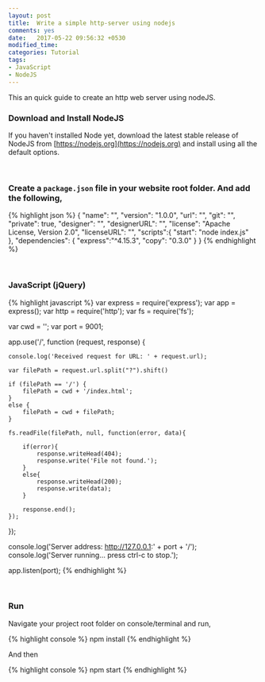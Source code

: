 ```yaml
---
layout: post
title:  Write a simple http-server using nodejs
comments: yes
date:   2017-05-22 09:56:32 +0530
modified_time: 
categories: Tutorial
tags:
- JavaScript
- NodeJS
---
```


This an quick guide to create an http web server using nodeJS.

### Download and Install NodeJS
If you haven't installed Node yet, download the latest stable release of NodeJS from [https://nodejs.org](https://nodejs.org) and install using all the default options.

<br>

### Create a `package.json` file in your website root folder. And add the following,

{% highlight json %}
{
    "name": "<project-name>",
    "version": "1.0.0",
    "url": "<project-documentation-url>",
    "git": "<project-github-repo-url>",
    "private": true,
    "designer": "<author-name>",
    "designerURL": "<author-website-url>",
    "license": "Apache License, Version 2.0",
    "licenseURL": "<project-licesnse-url>",
    "scripts":{
        "start": "node index.js"   
    },
    "dependencies": {
        "express":"^4.15.3",
        "copy": "0.3.0"
    }
}
{% endhighlight %}

<br>

### JavaScript (jQuery)

{% highlight javascript %}
var express = require('express');
var app = express();
var http = require('http');
var fs = require('fs');

var cwd = '';
var port = 9001;

app.use('/', function (request, response) {
    
    console.log('Received request for URL: ' + request.url);

    var filePath = request.url.split("?").shift()

    if (filePath == '/') {
        filePath = cwd + '/index.html';
    }
    else {
        filePath = cwd + filePath;
    }

    fs.readFile(filePath, null, function(error, data){
        
        if(error){
            response.writeHead(404);
            response.write('File not found.');
        }
        else{
            response.writeHead(200);
            response.write(data);
        }
        
        response.end();
    });
    
});

console.log('Server address: http://127.0.0.1:' + port + '/');
console.log('Server running... press ctrl-c to stop.');

app.listen(port);
{% endhighlight %}

<br>

### Run

Navigate your project root folder on console/terminal and run, 

{% highlight console %}
npm install
{% endhighlight %}

And then

{% highlight console %}
npm start
{% endhighlight %}